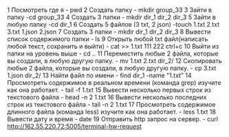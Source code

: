    1  Посмотреть где я - pwd
   2  Создать папку -  mkdir group_33
   3  Зайти в папку -cd group_33
   4  Создать 3 папки - mkdir dir_1 dir_2 dir_3
   5  Зайти в любую папку -cd dir_1
   6  Создать 5 файлов (3 txt, 2 json) -touch 1.txt 2.txt 3.txt 1.json 2.json
   7  Создать 3 папки - mkdir dir_1 dir_2 dir_3
   8  Вывести список содержимого папки - ls
   9  Открыть любой txt файл(написать любой текст, сохранить и выйти) - cat >> 1.txt  111 222  ctrl+c
   10 Выйти из папки на уровень выше -   cd ..
   11 Переместить любые 2 файла, которые вы создали, в любую другую папку. - mv 1.txt 2.txt dir_2/
   12 Скопировать любые 2 файла, которые вы создали, в любую другую папку. - cp 3.txt 1.json dir_2/
   13 Найти файл по имени - find dir_1 -name "1.txt"
   14 Просмотреть содержимое в реальном времени (команда grep) изучите как она работает. - tail -f 1.txt
   15 Вывести несколько первых строк из текстового файла - head -n 2 1.txt
   16 Вывести несколько последних строк из текстового файла - tail -n 2 1.txt
   17 Просмотреть содержимое длинного файла (команда less) изучите как она работает. -  less 1.txt
   18 Вывести дату и время - date
   19 Отправить http запрос на сервер. - curl http://162.55.220.72:5005/terminal-hw-request

